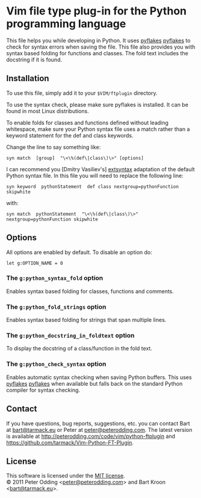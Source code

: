 # Vim file type plug-in for the Python programming language

This file helps you while developing in Python. It uses [pyflakes] [pyflakes] to check for syntax errors when saving the file. This file also provides you with syntax based folding for functions and classes. The fold text includes the docstring if it is found.

## Installation

To use this file, simply add it to your `$VIM/ftplugin` directory. 

To use the syntax check, please make sure pyflakes is installed. It can be found in most Linux distributions.

To enable folds for classes and functions defined without leading whitespace, make sure your Python syntax file uses a match rather than a keyword statement for the def and class keywords.

Change the line to say something like:

    syn match  [group]  "\<\%(def\|class\)\>" [options]

I can recommend you [Dmitry Vasiliev's] [extsyntax] adaptation of the default Python syntax file. In this file you will need to replace the following line:

    syn keyword  pythonStatement  def class nextgroup=pythonFunction skipwhite

with:

    syn match  pythonStatement  "\<\%(def\|class\)\>" nextgroup=pythonFunction skipwhite

## Options

All options are enabled by default. To disable an option do:

    let g:OPTION_NAME = 0

### The `g:python_syntax_fold` option

Enables syntax based folding for classes, functions and comments.

### The `g:python_fold_strings` option

Enables syntax based folding for strings that span multiple lines.

### The `g:python_docstring_in_foldtext` option

To display the docstring of a class/function in the fold text.

### The `g:python_check_syntax` option

Enables automatic syntax checking when saving Python buffers. This uses [pyflakes] [pyflakes] when available but falls back on the standard Python compiler for syntax checking.

## Contact

If you have questions, bug reports, suggestions, etc. you can contact Bart at <bart@tarmack.eu> or Peter at <peter@peterodding.com>. The latest version is available at <http://peterodding.com/code/vim/python-ftplugin> and <https://github.com/tarmack/Vim-Python-FT-Plugin>.

## License

This software is licensed under the [MIT license](http://en.wikipedia.org/wiki/MIT_License).  
© 2011 Peter Odding &lt;<peter@peterodding.com>&gt; and Bart Kroon &lt;<bart@tarmack.eu>&gt;.


[pyflakes]: http://pypi.python.org/pypi/pyflakes
[extsyntax]: http://www.vim.org/scripts/script.php?script_id=790
